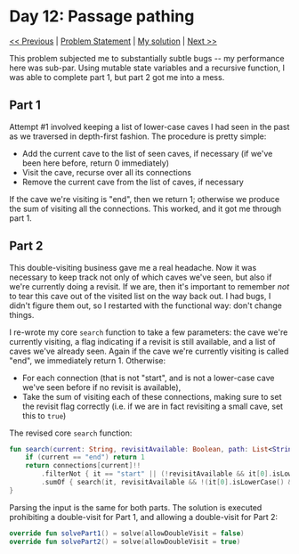 # Day 12: Passage pathing
[<< Previous](Day11.md) | [Problem Statement](https://adventofcode.com/2021/day/12) | [My solution](../src/main/kotlin/puzzles/Day12.kt) | [Next >>](Day13.md)

This problem subjected me to substantially subtle bugs -- my performance here was sub-par. Using mutable state variables and a recursive function, I was able to complete part 1, but part 2 got me into a mess.

## Part 1
Attempt #1 involved keeping a list of lower-case caves I had seen in the past as we traversed in depth-first fashion. The procedure is pretty simple:
- Add the current cave to the list of seen caves, if necessary (if we've been here before, return 0 immediately)
- Visit the cave, recurse over all its connections
- Remove the current cave from the list of caves, if necessary

If the cave we're visiting is "end", then we return 1; otherwise we produce the sum of visiting all the connections. This worked, and it got me through part 1.

## Part 2
This double-visiting business gave me a real headache. Now it was necessary to keep track not only of which caves we've seen, but also if we're currently doing a revisit. If we are, then it's important to remember *not* to tear this cave out of the visited list on the way back out. I had bugs, I didn't figure them out, so I restarted with the functional way: don't change things.

I re-wrote my core `search` function to take a few parameters: the cave we're currently visiting, a flag indicating if a revisit is still available, and a list of caves we've already seen. Again if the cave we're currently visiting is called "end", we immediately return 1. Otherwise:
- For each connection (that is not "start", and is not a lower-case cave we've seen before if no revisit is available),
- Take the sum of visiting each of these connections, making sure to set the revisit flag correctly (i.e. if we are in fact revisiting a small cave, set this to `true`)

The revised core `search` function:
```kotlin
fun search(current: String, revisitAvailable: Boolean, path: List<String>): Long {
    if (current == "end") return 1
    return connections[current]!!
        .filterNot { it == "start" || (!revisitAvailable && it[0].isLowerCase() && it in path) }
        .sumOf { search(it, revisitAvailable && !(it[0].isLowerCase() && it in path), path + it) }
}
```

Parsing the input is the same for both parts. The solution is executed prohibiting a double-visit for Part 1, and allowing a double-visit for Part 2:
```kotlin
override fun solvePart1() = solve(allowDoubleVisit = false)
override fun solvePart2() = solve(allowDoubleVisit = true)
```